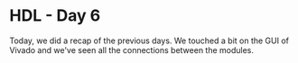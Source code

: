 # HDL - Day 6

Today, we did a recap of the previous days. We touched a bit on the GUI of Vivado and we've seen all the connections between the modules.
